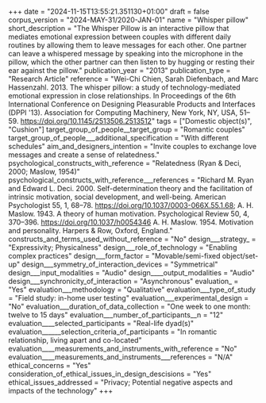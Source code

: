 +++
date = "2024-11-15T13:55:21.351130+01:00"
draft = false
corpus_version = "2024-MAY-31/2020-JAN-01"
name = "Whisper pillow"
short_description = "The Whisper Pillow is an interactive pillow that mediates emotional expression between couples with different daily routines by allowing them to leave messages for each other. One partner can leave a whispered message by speaking into the microphone in the pillow, which the other partner can then listen to by hugging or resting their ear against the pillow."
publication_year = "2013"
publication_type = "Research Article"
reference = "Wei-Chi Chien, Sarah Diefenbach, and Marc Hassenzahl. 2013. The whisper pillow: a study of technology-mediated emotional expression in close relationships. In Proceedings of the 6th International Conference on Designing Pleasurable Products and Interfaces (DPPI '13). Association for Computing Machinery, New York, NY, USA, 51–59. https://doi.org/10.1145/2513506.2513512"
tags = ["Domestic object(s)", "Cushion"]
target_group_of_people__target_group = "Romantic couples"
target_group_of_people___additional_specification = "With different schedules"
aim_and_designers_intention = "Invite couples to exchange love messages and create a sense of relatedness."
psychological_constructs_with_reference = "Relatedness (Ryan & Deci, 2000; Maslow, 1954)"
psychological_constructs_with_reference___references = "Richard M. Ryan and Edward L. Deci. 2000. Self-determination theory and the facilitation of intrinsic motivation, social development, and well-being. American Psychologist 55, 1, 68–78. https://doi.org/10.1037/0003-066X.55.1.68; A. H. Maslow. 1943. A theory of human motivation. Psychological Review 50, 4, 370–396. https://doi.org/10.1037/h0054346 A. H. Maslow. 1954. Motivation and personality. Harpers & Row, Oxford, England."
constructs_and_terms_used_without_reference = "No"
design___strategy_ = "Expressivity; Physicalness"
design___role_of_technology = "Enabling complex practices"
design___form_factor = "Movable/semi-fixed object/set-up"
design___symmetry_of_interaction_devices = "Symmetrical"
design___input_modalities = "Audio"
design____output_modalities = "Audio"
design___synchronicity_of_interaction = "Asynchronous"
evaluation_ = "Yes"
evaluation___methodology = "Qualitative"
evaluation___type_of_study = "Field study: in-home user testing"
evaluation___experimental_design = "No"
evaluation___duration_of_data_collection = "One week to one month: twelve to 15 days"
evaluation___number_of_participants__n = "12"
evaluation____selected_participants = "Real-life dyad(s)"
evaluation______selection_criteria_of_participants = "In romantic relationship, living apart and co-located"
evaluation____measurements_and_instruments_with_reference = "No"
evaluation____measurements_and_instruments___references = "N/A"
ethical_concerns = "Yes"
consideration_of_ethical_issues_in_design_descisions = "Yes"
ethical_issues_addressed = "Privacy; Potential negative aspects and impacts of the technology"
+++
